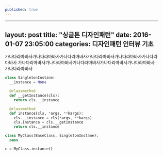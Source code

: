 ```yaml
---
published: true
---
```

---
layout: post
title:  "싱글톤 디자인패턴"
date:   2016-01-07 23:05:00
categories: 디자인패턴 인터뷰 기초
---

가나다라마바사가나다라마바사가나다라마바사가나다라마바사가나다라마바사가나다라마바사 가나다라마바사가나다라마바사가나다라마바사가나다라마바사가나다라마바사가나다라마바사

~~~ python
class SingletonInstane:
  __instance = None

  @classmethod
  def __getInstance(cls):
    return cls.__instance

  @classmethod
  def instance(cls, *args, **kargs):
    cls.__instance = cls(*args, **kargs)
    cls.instance = cls.__getInstance
    return cls.__instance

class MyClass(BaseClass, SingletonInstane):
  pass

c = MyClass.instance()
~~~